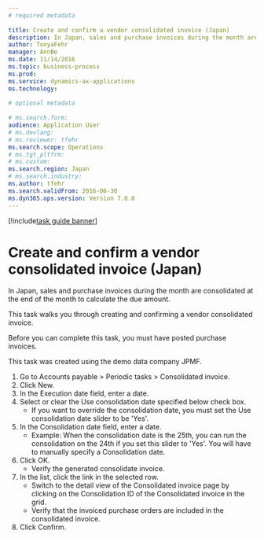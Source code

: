 ```yaml
--- 
# required metadata 
 
title: Create and confirm a vendor consolidated invoice (Japan)
description: In Japan, sales and purchase invoices during the month are consolidated at the end of the month to calculate the due amount. 
author: TonyaFehr 
manager: AnnBe 
ms.date: 11/14/2016
ms.topic: business-process 
ms.prod:  
ms.service: dynamics-ax-applications 
ms.technology:  
 
# optional metadata 
 
# ms.search.form:   
audience: Application User 
# ms.devlang:  
# ms.reviewer: tfehr 
ms.search.scope: Operations 
# ms.tgt_pltfrm:  
# ms.custom:  
ms.search.region: Japan
# ms.search.industry: 
ms.author: tfehr 
ms.search.validFrom: 2016-06-30 
ms.dyn365.ops.version: Version 7.0.0 
---
```


[!include[task guide banner](../../includes/task-guide-banner.md)]

# Create and confirm a vendor consolidated invoice (Japan)

In Japan, sales and purchase invoices during the month are consolidated at the end of the month to calculate the due amount. 



This task walks you through creating and confirming a vendor consolidated invoice.



Before you can complete this task, you must have posted purchase invoices. 



This task was created using the demo data company JPMF.

1. Go to Accounts payable > Periodic tasks > Consolidated invoice.
2. Click New.
3. In the Execution date field, enter a date.
4. Select or clear the Use consolidation date specified below check box.
    * If you want to override the consolidation date, you must set the Use consolidation date slider to be 'Yes'.  
5. In the Consolidation date field, enter a date.
    * Example: When the consolidation date is the 25th, you can run the consolidation on the 24th if you set this slider to 'Yes'. You will have to manually specify a Consolidation date.  
6. Click OK.
    * Verify the generated  consolidate invoice.  
7. In the list, click the link in the selected row.
    * Switch to the detail view of the Consolidated invoice page by clicking on the Consolidation ID of the Consolidated invoice in the grid.  
    * Verify that the invoiced purchase orders are included in the consolidated invoice.  
8. Click Confirm.

